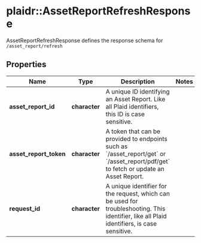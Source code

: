 # plaidr::AssetReportRefreshResponse

AssetReportRefreshResponse defines the response schema for `/asset_report/refresh`

## Properties
Name | Type | Description | Notes
------------ | ------------- | ------------- | -------------
**asset_report_id** | **character** | A unique ID identifying an Asset Report. Like all Plaid identifiers, this ID is case sensitive. | 
**asset_report_token** | **character** | A token that can be provided to endpoints such as &#x60;/asset_report/get&#x60; or &#x60;/asset_report/pdf/get&#x60; to fetch or update an Asset Report. | 
**request_id** | **character** | A unique identifier for the request, which can be used for troubleshooting. This identifier, like all Plaid identifiers, is case sensitive. | 



